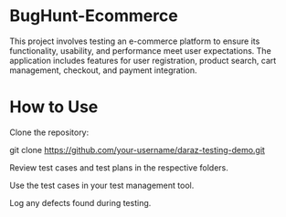 # BugHunt-Ecommerce
This project involves testing an e-commerce platform to ensure its functionality, usability, and performance meet user expectations. The application includes features for user registration, product search, cart management, checkout, and payment integration.


# How to Use

Clone the repository:

git clone https://github.com/your-username/daraz-testing-demo.git

Review test cases and test plans in the respective folders.

Use the test cases in your test management tool.

Log any defects found during testing.

